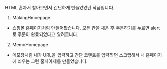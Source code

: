 HTML 혼자서 찾아보면서 간단하게 만들었었던 작품입니다.

1. MakingHmoepage
 - 쇼핑몰 홈페이지처럼 만들어봤습니다. 모든 칸을 채운 후 주문하기를 누르면 alert로 주문이 완료되었다고 알려줍니다.

2. MemoHomepage
 - 메모장처럼 내가 URL을 입력하고 간단 코멘트를 입력하면 스크랩해서 내 홈페이지에 띄우는 그런 홈페이지를 만들었습니다.

